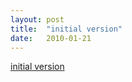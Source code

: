 ```yaml
---
layout: post
title:  "initial version"
date:   2010-01-21
---
```


<a href="http://dret.typepad.com/dretblog/2010/01/hunting-html5-apis.html">initial version</a>